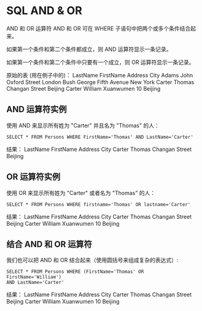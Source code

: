 # SQL AND & OR

AND 和 OR 运算符 AND 和 OR 可在 WHERE 子语句中把两个或多个条件结合起来。

如果第一个条件和第二个条件都成立，则 AND 运算符显示一条记录。

如果第一个条件和第二个条件中只要有一个成立，则 OR 运算符显示一条记录。

原始的表 \(用在例子中的\)： LastName FirstName Address City Adams John Oxford Street London Bush George Fifth Avenue New York Carter Thomas Changan Street Beijing Carter William Xuanwumen 10 Beijing

## AND 运算符实例

使用 AND 来显示所有姓为 "Carter" 并且名为 "Thomas" 的人：

```text
SELECT * FROM Persons WHERE FirstName='Thomas' AND LastName='Carter'
```

结果： LastName FirstName Address City Carter Thomas Changan Street Beijing

## OR 运算符实例

使用 OR 来显示所有姓为 "Carter" 或者名为 "Thomas" 的人：

```text
SELECT * FROM Persons WHERE firstname='Thomas' OR lastname='Carter'
```

结果： LastName FirstName Address City Carter Thomas Changan Street Beijing Carter William Xuanwumen 10 Beijing

## 结合 AND 和 OR 运算符

我们也可以把 AND 和 OR 结合起来（使用圆括号来组成复杂的表达式）:

```text
SELECT * FROM Persons WHERE (FirstName='Thomas' OR FirstName='William')
AND LastName='Carter'
```

结果： LastName FirstName Address City Carter Thomas Changan Street Beijing Carter William Xuanwumen 10 Beijing


